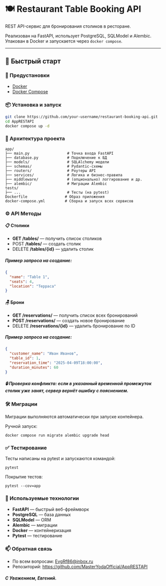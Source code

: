 # 🍽️ Restaurant Table Booking API

REST API-сервис для бронирования столиков в ресторане. 

Реализован на FastAPI, использует PostgreSQL, SQLModel и Alembic. Упакован в Docker и запускается через `docker compose`.

---

## 🚀 Быстрый старт

### 🔧 Предустановки

- [Docker](https://www.docker.com/)
- [Docker Compose](https://docs.docker.com/compose/)

### 📦 Установка и запуск

```bash
git clone https://github.com/your-username/restaurant-booking-api.git
cd AppRESTAPI
docker compose up -d
```

### 🧩 Архитектура проекта
```commandline
app/
├── main.py                 # Точка входа FastAPI
├── database.py             # Подключение к БД
├── models/                 # SQLAlchemy модели
├── schemas/                # Pydantic-схемы
├── routers/                # Роутеры API
├── services/               # Логика и бизнес-правила
├── middleware/             # (опционально) логгирование и др.
├── alembic/                # Миграции Alembic
tests/
├── ...                     # Тесты (на pytest)
Dockerfile                 # Образ приложения
docker-compose.yml         # Сборка и запуск всех сервисов

```
### ⚙️ API Методы
#### 📋 Столики
* **GET /tables/** — получить список столиков
* POST **/tables/** — создать столик
* DELETE **/tables/{id}** — удалить столик

##### Пример запроса на создание:
```json
{
  "name": "Table 1",
  "seats": 4,
  "location": "Терраса"
}
```
#### 🪑 Брони
* **GET /reservations/** — получить список всех бронирований
* **POST /reservations/** — создать новое бронирование
* DELETE **/reservations/{id}** — удалить бронирование по ID

##### Пример запроса на создание:
```json
{
  "customer_name": "Иван Иванов",
  "table_id": 1,
  "reservation_time": "2025-04-09T18:00:00",
  "duration_minutes": 60
}
```
##### 🔒 Проверка конфликта: если в указанный временной промежуток столик уже занят, сервер вернёт ошибку с пояснением.

### 🛠️ Миграции
Миграции выполняются автоматически при запуске контейнера.

Ручной запуск:
```commandline
docker compose run migrate alembic upgrade head
```

### ✅ Тестирование
Тесты написаны на pytest и запускаются командой:
```commandline
pytest
```
Покрытие тестов:
```commandline
pytest --cov=app
```

### 🧠 Используемые технологии

*  **FastAPI** — быстрый веб-фреймворк  
*  **PostgreSQL** — база данных  
*  **SQLModel** — ORM  
*  **Alembic** — миграции  
*  **Docker** — контейнеризация  
*  **Pytest** — тестирование  

### 📫 Обратная связь
* По всем вопросам: EvgRf86@inbox.ru
* Репозиторий: https://github.com/MasterYodaOfficial/AppRESTAPI

##### С Уважением, Евгений.